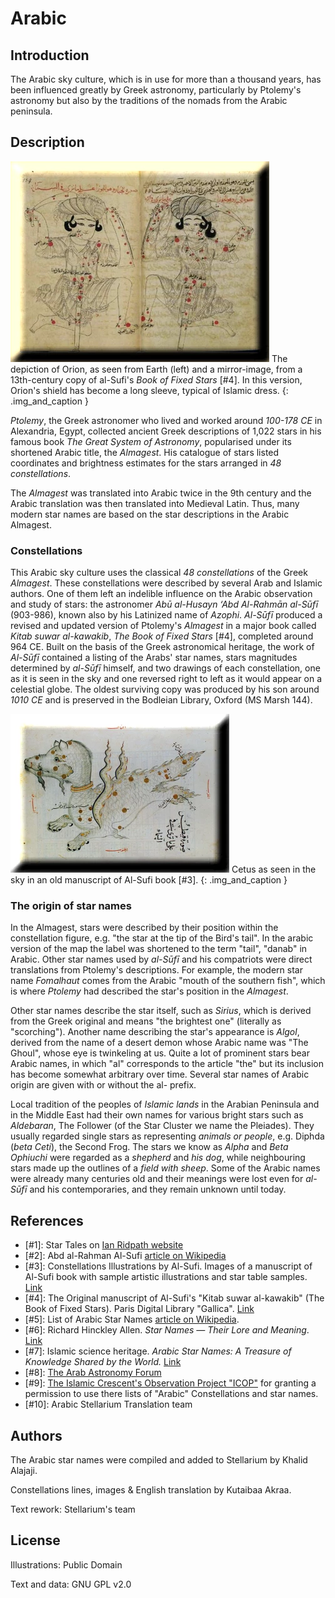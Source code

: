 # Arabic

## Introduction

The Arabic sky culture, which is in use for more than a thousand years, has
been influenced greatly by Greek astronomy, particularly by Ptolemy's astronomy
but also by the traditions of the nomads from the Arabic peninsula.

## Description

![Book of Fixed Stars](Book_of_Fixed_Stars3.webp)
The depiction of Orion, as seen from Earth (left) and a mirror-image, from a
13th-century copy of al-Sufi's _Book of Fixed Stars_ [#4]. In this version,
Orion's shield has become a long sleeve, typical of Islamic dress.
{: .img_and_caption }

_Ptolemy_, the Greek astronomer who lived and worked around _100-178 CE_ in
Alexandria, Egypt, collected ancient Greek descriptions of 1,022 stars in his
famous book _The Great System of Astronomy_, popularised under its shortened
Arabic title, the _Almagest_. His catalogue of stars listed coordinates
and brightness estimates for the stars arranged in _48 constellations_.

The _Almagest_ was translated into Arabic twice in the 9th century and
the Arabic translation was then translated into Medieval Latin. Thus, many
modern star names are based on the star descriptions in the Arabic Almagest.

### Constellations

This Arabic sky culture uses the classical _48 constellations_ of the Greek
_Almagest_. These constellations were described by several Arab and Islamic
authors. One of them left an indelible influence on the Arabic observation and
study of stars: the astronomer _Abū al-Husayn ‘Abd Al-Rahmān al-Sūfī_
(903-986), known also by his Latinized name of _Azophi_. _Al-Sūfī_ produced a
revised and updated version of Ptolemy's _Almagest_ in a major book called
_Kitab suwar al-kawakib_, _The Book of Fixed Stars_ [#4], completed around 964
CE. Built on the basis of the Greek astronomical heritage, the work of
_Al-Sūfī_ contained a listing of the Arabs' star names, stars magnitudes
determined by _al-Sūfī_ himself, and two drawings of each constellation, one as
it is seen in the sky and one reversed right to left as it would appear on a
celestial globe. The oldest surviving copy was produced by his son around _1010
CE_ and is preserved in the Bodleian Library, Oxford (MS Marsh 144).

![Book of Fixed Stars](al_sufi_altre_006_copia.webp)
Cetus as seen in the sky in an old manuscript of Al-Sufi book [#3].
{: .img_and_caption }

### The origin of star names

In the Almagest, stars were described by their position within the
constellation figure, e.g. "the star at the tip of the Bird's tail". In the
arabic version of the map the label was shortened to the term "tail", "danab"
in Arabic. Other star names used by _al-Sūfī_ and his compatriots were direct
translations from Ptolemy's descriptions. For example, the modern star name
_Fomalhaut_ comes from the Arabic "mouth of the southern fish", which is where
_Ptolemy_ had described the star's position in the _Almagest_.

Other star names describe the star itself, such as _Sirius_, which is derived
from the Greek original and means "the brightest one" (literally as
"scorching"). Another name describing the star's appearance is _Algol_, derived
from the name of a desert demon whose Arabic name was "The Ghoul", whose eye is
twinkeling at us. Quite a lot of prominent stars bear Arabic names, in which
"al" corresponds to the article "the" but its inclusion has become somewhat
arbitrary over time. Several star names of Arabic origin are given with or
without the al- prefix.

Local tradition of the peoples of _Islamic lands_ in the Arabian Peninsula and
in the Middle East had their own names for various bright stars such as
_Aldebaran_, The Follower (of the Star Cluster we name the Pleiades). They
usually regarded single stars as representing _animals or people_, e.g. Diphda
(_beta Ceti_), the Second Frog. The stars we know as _Alpha_ and _Beta
Ophiuchi_ were regarded as a _shepherd_ and _his dog_, while neighbouring stars
made up the outlines of a _field with sheep_. Some of the Arabic names were
already many centuries old and their meanings were lost even for _al-Sūfī_ and
his contemporaries, and they remain unknown until today.

## References

 - [#1]: Star Tales on [Ian Ridpath website](http://www.ianridpath.com/startales/startales1b.htm)
 - [#2]: Abd al-Rahman Al-Sufi [article on Wikipedia](http://en.wikipedia.org/wiki/Abd_al-Rahman_al-Sufi)
 - [#3]: Constellations Illustrations by Al-Sufi. Images of a manuscript of Al-Sufi book with sample artistic illustrations and star table samples. [Link](http://www.atlascoelestis.com/alsufi%20Suwar.htm)
 - [#4]: The Original manuscript of Al-Sufi's "Kitab suwar al-kawakib" (The Book of Fixed Stars). Paris Digital Library "Gallica". [Link](http://gallica.bnf.fr/ark:/12148/btv1b60006156.image.f7.pagination)
 - [#5]: List of Arabic Star Names [article on Wikipedia](http://en.wikipedia.org/wiki/List_of_Arabic_star_names).
 - [#6]: Richard Hinckley Allen. _Star Names — Their Lore and Meaning_. [Link](http://penelope.uchicago.edu/Thayer/E/Gazetteer/Topics/astronomy/_Texts/secondary/ALLSTA/home.html)
 - [#7]: Islamic science heritage. _Arabic Star Names: A Treasure of Knowledge Shared by the World._ [Link](http://www.muslimheritage.com/article/arabic-star-names-treasure-knowledge-shared-world)
 - [#8]: [The Arab Astronomy Forum](http://www.jas.org.jo/forum/viewtopic.php)
 - [#9]: [The Islamic Crescent's Observation Project "ICOP"](http://www.icoproject.org/star.html) for granting a permission to use there lists of "Arabic" Constellations and star names.
 - [#10]: Arabic Stellarium Translation team

## Authors

The Arabic star names were compiled and added to Stellarium by Khalid Alajaji.

Constellations lines, images & English translation by Kutaibaa Akraa.

Text rework: Stellarium's team

## License

Illustrations: Public Domain

Text and data: GNU GPL v2.0
